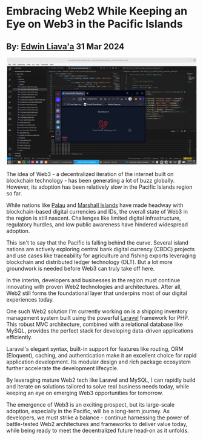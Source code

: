 # Embracing Web2 While Keeping an Eye on Web3 in the Pacific Islands
## By: [Edwin Liava'a](https://github.com/EdwinLiavaa) 31 Mar 2024

<p align="center">
 <img width="500" src="https://github.com/EdwinLiavaa/liavaa.space/blob/main/blog/20240331/pic.png">
</p>

The idea of Web3 - a decentralized iteration of the internet built on blockchain technology - has been generating a lot of buzz globally. However, its adoption has been relatively slow in the Pacific Islands region so far.

While nations like [Palau](https://rns.id/) and [Marshall Islands](https://algorandtechnologies.com/ecosystem/use-cases/marshall-islands-sov) have made headway with blockchain-based digital currencies and IDs, the overall state of Web3 in the region is still nascent. Challenges like limited digital infrastructure, regulatory hurdles, and low public awareness have hindered widespread adoption.

This isn't to say that the Pacific is falling behind the curve. Several island nations are actively exploring central bank digital currency (CBDC) projects and use cases like traceability for agriculture and fishing exports leveraging blockchain and distributed ledger technology (DLT). But a lot more groundwork is needed before Web3 can truly take off here.

In the interim, developers and businesses in the region must continue innovating with proven Web2 technologies and architectures. After all, Web2 still forms the foundational layer that underpins most of our digital experiences today.

One such Web2 solution I'm currently working on is a shipping inventory management system built using the powerful [Laravel](https://laravel.com/) framework for PHP. This robust MVC architecture, combined with a relational database like MySQL, provides the perfect stack for developing data-driven applications efficiently.

Laravel's elegant syntax, built-in support for features like routing, ORM (Eloquent), caching, and authentication make it an excellent choice for rapid application development. Its modular design and rich package ecosystem further accelerate the development lifecycle.

By leveraging mature Web2 tech like Laravel and MySQL, I can rapidly build and iterate on solutions tailored to solve real business needs today, while keeping an eye on emerging Web3 opportunities for tomorrow.

The emergence of Web3 is an exciting prospect, but its large-scale adoption, especially in the Pacific, will be a long-term journey. As developers, we must strike a balance - continue harnessing the power of battle-tested Web2 architectures and frameworks to deliver value today, while being ready to meet the decentralized future head-on as it unfolds.